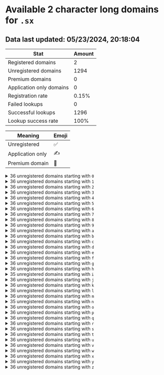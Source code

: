 # Available 2 character long domains for `.sx`

## Data last updated: 05/23/2024, 20:18:04

|Stat|Amount|
|--|--|
|Registered domains|2|
|Unregistered domains|1294|
|Premium domains|0|
|Application only domains|0|
|Registration rate|0.15%|
|Failed lookups|0|
|Successful lookups|1296|
|Lookup success rate|100%|


|Meaning|Emoji|
|--|--|
|Unregistered|:white_check_mark:|
|Application only|:writing_hand:|
|Premium domain|:gem:|

<details>
<summary>36 unregistered domains starting with <bold><code>0</code></bold></summary>

|Type|Domain|
|--|--|
|:white_check_mark:|`00.sx`|
|:white_check_mark:|`01.sx`|
|:white_check_mark:|`02.sx`|
|:white_check_mark:|`03.sx`|
|:white_check_mark:|`04.sx`|
|:white_check_mark:|`05.sx`|
|:white_check_mark:|`06.sx`|
|:white_check_mark:|`07.sx`|
|:white_check_mark:|`08.sx`|
|:white_check_mark:|`09.sx`|
|:white_check_mark:|`0a.sx`|
|:white_check_mark:|`0b.sx`|
|:white_check_mark:|`0c.sx`|
|:white_check_mark:|`0d.sx`|
|:white_check_mark:|`0e.sx`|
|:white_check_mark:|`0f.sx`|
|:white_check_mark:|`0g.sx`|
|:white_check_mark:|`0h.sx`|
|:white_check_mark:|`0i.sx`|
|:white_check_mark:|`0j.sx`|
|:white_check_mark:|`0k.sx`|
|:white_check_mark:|`0l.sx`|
|:white_check_mark:|`0m.sx`|
|:white_check_mark:|`0n.sx`|
|:white_check_mark:|`0o.sx`|
|:white_check_mark:|`0p.sx`|
|:white_check_mark:|`0q.sx`|
|:white_check_mark:|`0r.sx`|
|:white_check_mark:|`0s.sx`|
|:white_check_mark:|`0t.sx`|
|:white_check_mark:|`0u.sx`|
|:white_check_mark:|`0v.sx`|
|:white_check_mark:|`0w.sx`|
|:white_check_mark:|`0x.sx`|
|:white_check_mark:|`0y.sx`|
|:white_check_mark:|`0z.sx`|
</details>
<details>
<summary>36 unregistered domains starting with <bold><code>1</code></bold></summary>

|Type|Domain|
|--|--|
|:white_check_mark:|`10.sx`|
|:white_check_mark:|`11.sx`|
|:white_check_mark:|`12.sx`|
|:white_check_mark:|`13.sx`|
|:white_check_mark:|`14.sx`|
|:white_check_mark:|`15.sx`|
|:white_check_mark:|`16.sx`|
|:white_check_mark:|`17.sx`|
|:white_check_mark:|`18.sx`|
|:white_check_mark:|`19.sx`|
|:white_check_mark:|`1a.sx`|
|:white_check_mark:|`1b.sx`|
|:white_check_mark:|`1c.sx`|
|:white_check_mark:|`1d.sx`|
|:white_check_mark:|`1e.sx`|
|:white_check_mark:|`1f.sx`|
|:white_check_mark:|`1g.sx`|
|:white_check_mark:|`1h.sx`|
|:white_check_mark:|`1i.sx`|
|:white_check_mark:|`1j.sx`|
|:white_check_mark:|`1k.sx`|
|:white_check_mark:|`1l.sx`|
|:white_check_mark:|`1m.sx`|
|:white_check_mark:|`1n.sx`|
|:white_check_mark:|`1o.sx`|
|:white_check_mark:|`1p.sx`|
|:white_check_mark:|`1q.sx`|
|:white_check_mark:|`1r.sx`|
|:white_check_mark:|`1s.sx`|
|:white_check_mark:|`1t.sx`|
|:white_check_mark:|`1u.sx`|
|:white_check_mark:|`1v.sx`|
|:white_check_mark:|`1w.sx`|
|:white_check_mark:|`1x.sx`|
|:white_check_mark:|`1y.sx`|
|:white_check_mark:|`1z.sx`|
</details>
<details>
<summary>36 unregistered domains starting with <bold><code>2</code></bold></summary>

|Type|Domain|
|--|--|
|:white_check_mark:|`20.sx`|
|:white_check_mark:|`21.sx`|
|:white_check_mark:|`22.sx`|
|:white_check_mark:|`23.sx`|
|:white_check_mark:|`24.sx`|
|:white_check_mark:|`25.sx`|
|:white_check_mark:|`26.sx`|
|:white_check_mark:|`27.sx`|
|:white_check_mark:|`28.sx`|
|:white_check_mark:|`29.sx`|
|:white_check_mark:|`2a.sx`|
|:white_check_mark:|`2b.sx`|
|:white_check_mark:|`2c.sx`|
|:white_check_mark:|`2d.sx`|
|:white_check_mark:|`2e.sx`|
|:white_check_mark:|`2f.sx`|
|:white_check_mark:|`2g.sx`|
|:white_check_mark:|`2h.sx`|
|:white_check_mark:|`2i.sx`|
|:white_check_mark:|`2j.sx`|
|:white_check_mark:|`2k.sx`|
|:white_check_mark:|`2l.sx`|
|:white_check_mark:|`2m.sx`|
|:white_check_mark:|`2n.sx`|
|:white_check_mark:|`2o.sx`|
|:white_check_mark:|`2p.sx`|
|:white_check_mark:|`2q.sx`|
|:white_check_mark:|`2r.sx`|
|:white_check_mark:|`2s.sx`|
|:white_check_mark:|`2t.sx`|
|:white_check_mark:|`2u.sx`|
|:white_check_mark:|`2v.sx`|
|:white_check_mark:|`2w.sx`|
|:white_check_mark:|`2x.sx`|
|:white_check_mark:|`2y.sx`|
|:white_check_mark:|`2z.sx`|
</details>
<details>
<summary>36 unregistered domains starting with <bold><code>3</code></bold></summary>

|Type|Domain|
|--|--|
|:white_check_mark:|`30.sx`|
|:white_check_mark:|`31.sx`|
|:white_check_mark:|`32.sx`|
|:white_check_mark:|`33.sx`|
|:white_check_mark:|`34.sx`|
|:white_check_mark:|`35.sx`|
|:white_check_mark:|`36.sx`|
|:white_check_mark:|`37.sx`|
|:white_check_mark:|`38.sx`|
|:white_check_mark:|`39.sx`|
|:white_check_mark:|`3a.sx`|
|:white_check_mark:|`3b.sx`|
|:white_check_mark:|`3c.sx`|
|:white_check_mark:|`3d.sx`|
|:white_check_mark:|`3e.sx`|
|:white_check_mark:|`3f.sx`|
|:white_check_mark:|`3g.sx`|
|:white_check_mark:|`3h.sx`|
|:white_check_mark:|`3i.sx`|
|:white_check_mark:|`3j.sx`|
|:white_check_mark:|`3k.sx`|
|:white_check_mark:|`3l.sx`|
|:white_check_mark:|`3m.sx`|
|:white_check_mark:|`3n.sx`|
|:white_check_mark:|`3o.sx`|
|:white_check_mark:|`3p.sx`|
|:white_check_mark:|`3q.sx`|
|:white_check_mark:|`3r.sx`|
|:white_check_mark:|`3s.sx`|
|:white_check_mark:|`3t.sx`|
|:white_check_mark:|`3u.sx`|
|:white_check_mark:|`3v.sx`|
|:white_check_mark:|`3w.sx`|
|:white_check_mark:|`3x.sx`|
|:white_check_mark:|`3y.sx`|
|:white_check_mark:|`3z.sx`|
</details>
<details>
<summary>36 unregistered domains starting with <bold><code>4</code></bold></summary>

|Type|Domain|
|--|--|
|:white_check_mark:|`40.sx`|
|:white_check_mark:|`41.sx`|
|:white_check_mark:|`42.sx`|
|:white_check_mark:|`43.sx`|
|:white_check_mark:|`44.sx`|
|:white_check_mark:|`45.sx`|
|:white_check_mark:|`46.sx`|
|:white_check_mark:|`47.sx`|
|:white_check_mark:|`48.sx`|
|:white_check_mark:|`49.sx`|
|:white_check_mark:|`4a.sx`|
|:white_check_mark:|`4b.sx`|
|:white_check_mark:|`4c.sx`|
|:white_check_mark:|`4d.sx`|
|:white_check_mark:|`4e.sx`|
|:white_check_mark:|`4f.sx`|
|:white_check_mark:|`4g.sx`|
|:white_check_mark:|`4h.sx`|
|:white_check_mark:|`4i.sx`|
|:white_check_mark:|`4j.sx`|
|:white_check_mark:|`4k.sx`|
|:white_check_mark:|`4l.sx`|
|:white_check_mark:|`4m.sx`|
|:white_check_mark:|`4n.sx`|
|:white_check_mark:|`4o.sx`|
|:white_check_mark:|`4p.sx`|
|:white_check_mark:|`4q.sx`|
|:white_check_mark:|`4r.sx`|
|:white_check_mark:|`4s.sx`|
|:white_check_mark:|`4t.sx`|
|:white_check_mark:|`4u.sx`|
|:white_check_mark:|`4v.sx`|
|:white_check_mark:|`4w.sx`|
|:white_check_mark:|`4x.sx`|
|:white_check_mark:|`4y.sx`|
|:white_check_mark:|`4z.sx`|
</details>
<details>
<summary>36 unregistered domains starting with <bold><code>5</code></bold></summary>

|Type|Domain|
|--|--|
|:white_check_mark:|`50.sx`|
|:white_check_mark:|`51.sx`|
|:white_check_mark:|`52.sx`|
|:white_check_mark:|`53.sx`|
|:white_check_mark:|`54.sx`|
|:white_check_mark:|`55.sx`|
|:white_check_mark:|`56.sx`|
|:white_check_mark:|`57.sx`|
|:white_check_mark:|`58.sx`|
|:white_check_mark:|`59.sx`|
|:white_check_mark:|`5a.sx`|
|:white_check_mark:|`5b.sx`|
|:white_check_mark:|`5c.sx`|
|:white_check_mark:|`5d.sx`|
|:white_check_mark:|`5e.sx`|
|:white_check_mark:|`5f.sx`|
|:white_check_mark:|`5g.sx`|
|:white_check_mark:|`5h.sx`|
|:white_check_mark:|`5i.sx`|
|:white_check_mark:|`5j.sx`|
|:white_check_mark:|`5k.sx`|
|:white_check_mark:|`5l.sx`|
|:white_check_mark:|`5m.sx`|
|:white_check_mark:|`5n.sx`|
|:white_check_mark:|`5o.sx`|
|:white_check_mark:|`5p.sx`|
|:white_check_mark:|`5q.sx`|
|:white_check_mark:|`5r.sx`|
|:white_check_mark:|`5s.sx`|
|:white_check_mark:|`5t.sx`|
|:white_check_mark:|`5u.sx`|
|:white_check_mark:|`5v.sx`|
|:white_check_mark:|`5w.sx`|
|:white_check_mark:|`5x.sx`|
|:white_check_mark:|`5y.sx`|
|:white_check_mark:|`5z.sx`|
</details>
<details>
<summary>36 unregistered domains starting with <bold><code>6</code></bold></summary>

|Type|Domain|
|--|--|
|:white_check_mark:|`60.sx`|
|:white_check_mark:|`61.sx`|
|:white_check_mark:|`62.sx`|
|:white_check_mark:|`63.sx`|
|:white_check_mark:|`64.sx`|
|:white_check_mark:|`65.sx`|
|:white_check_mark:|`66.sx`|
|:white_check_mark:|`67.sx`|
|:white_check_mark:|`68.sx`|
|:white_check_mark:|`69.sx`|
|:white_check_mark:|`6a.sx`|
|:white_check_mark:|`6b.sx`|
|:white_check_mark:|`6c.sx`|
|:white_check_mark:|`6d.sx`|
|:white_check_mark:|`6e.sx`|
|:white_check_mark:|`6f.sx`|
|:white_check_mark:|`6g.sx`|
|:white_check_mark:|`6h.sx`|
|:white_check_mark:|`6i.sx`|
|:white_check_mark:|`6j.sx`|
|:white_check_mark:|`6k.sx`|
|:white_check_mark:|`6l.sx`|
|:white_check_mark:|`6m.sx`|
|:white_check_mark:|`6n.sx`|
|:white_check_mark:|`6o.sx`|
|:white_check_mark:|`6p.sx`|
|:white_check_mark:|`6q.sx`|
|:white_check_mark:|`6r.sx`|
|:white_check_mark:|`6s.sx`|
|:white_check_mark:|`6t.sx`|
|:white_check_mark:|`6u.sx`|
|:white_check_mark:|`6v.sx`|
|:white_check_mark:|`6w.sx`|
|:white_check_mark:|`6x.sx`|
|:white_check_mark:|`6y.sx`|
|:white_check_mark:|`6z.sx`|
</details>
<details>
<summary>36 unregistered domains starting with <bold><code>7</code></bold></summary>

|Type|Domain|
|--|--|
|:white_check_mark:|`70.sx`|
|:white_check_mark:|`71.sx`|
|:white_check_mark:|`72.sx`|
|:white_check_mark:|`73.sx`|
|:white_check_mark:|`74.sx`|
|:white_check_mark:|`75.sx`|
|:white_check_mark:|`76.sx`|
|:white_check_mark:|`77.sx`|
|:white_check_mark:|`78.sx`|
|:white_check_mark:|`79.sx`|
|:white_check_mark:|`7a.sx`|
|:white_check_mark:|`7b.sx`|
|:white_check_mark:|`7c.sx`|
|:white_check_mark:|`7d.sx`|
|:white_check_mark:|`7e.sx`|
|:white_check_mark:|`7f.sx`|
|:white_check_mark:|`7g.sx`|
|:white_check_mark:|`7h.sx`|
|:white_check_mark:|`7i.sx`|
|:white_check_mark:|`7j.sx`|
|:white_check_mark:|`7k.sx`|
|:white_check_mark:|`7l.sx`|
|:white_check_mark:|`7m.sx`|
|:white_check_mark:|`7n.sx`|
|:white_check_mark:|`7o.sx`|
|:white_check_mark:|`7p.sx`|
|:white_check_mark:|`7q.sx`|
|:white_check_mark:|`7r.sx`|
|:white_check_mark:|`7s.sx`|
|:white_check_mark:|`7t.sx`|
|:white_check_mark:|`7u.sx`|
|:white_check_mark:|`7v.sx`|
|:white_check_mark:|`7w.sx`|
|:white_check_mark:|`7x.sx`|
|:white_check_mark:|`7y.sx`|
|:white_check_mark:|`7z.sx`|
</details>
<details>
<summary>36 unregistered domains starting with <bold><code>8</code></bold></summary>

|Type|Domain|
|--|--|
|:white_check_mark:|`80.sx`|
|:white_check_mark:|`81.sx`|
|:white_check_mark:|`82.sx`|
|:white_check_mark:|`83.sx`|
|:white_check_mark:|`84.sx`|
|:white_check_mark:|`85.sx`|
|:white_check_mark:|`86.sx`|
|:white_check_mark:|`87.sx`|
|:white_check_mark:|`88.sx`|
|:white_check_mark:|`89.sx`|
|:white_check_mark:|`8a.sx`|
|:white_check_mark:|`8b.sx`|
|:white_check_mark:|`8c.sx`|
|:white_check_mark:|`8d.sx`|
|:white_check_mark:|`8e.sx`|
|:white_check_mark:|`8f.sx`|
|:white_check_mark:|`8g.sx`|
|:white_check_mark:|`8h.sx`|
|:white_check_mark:|`8i.sx`|
|:white_check_mark:|`8j.sx`|
|:white_check_mark:|`8k.sx`|
|:white_check_mark:|`8l.sx`|
|:white_check_mark:|`8m.sx`|
|:white_check_mark:|`8n.sx`|
|:white_check_mark:|`8o.sx`|
|:white_check_mark:|`8p.sx`|
|:white_check_mark:|`8q.sx`|
|:white_check_mark:|`8r.sx`|
|:white_check_mark:|`8s.sx`|
|:white_check_mark:|`8t.sx`|
|:white_check_mark:|`8u.sx`|
|:white_check_mark:|`8v.sx`|
|:white_check_mark:|`8w.sx`|
|:white_check_mark:|`8x.sx`|
|:white_check_mark:|`8y.sx`|
|:white_check_mark:|`8z.sx`|
</details>
<details>
<summary>36 unregistered domains starting with <bold><code>9</code></bold></summary>

|Type|Domain|
|--|--|
|:white_check_mark:|`90.sx`|
|:white_check_mark:|`91.sx`|
|:white_check_mark:|`92.sx`|
|:white_check_mark:|`93.sx`|
|:white_check_mark:|`94.sx`|
|:white_check_mark:|`95.sx`|
|:white_check_mark:|`96.sx`|
|:white_check_mark:|`97.sx`|
|:white_check_mark:|`98.sx`|
|:white_check_mark:|`99.sx`|
|:white_check_mark:|`9a.sx`|
|:white_check_mark:|`9b.sx`|
|:white_check_mark:|`9c.sx`|
|:white_check_mark:|`9d.sx`|
|:white_check_mark:|`9e.sx`|
|:white_check_mark:|`9f.sx`|
|:white_check_mark:|`9g.sx`|
|:white_check_mark:|`9h.sx`|
|:white_check_mark:|`9i.sx`|
|:white_check_mark:|`9j.sx`|
|:white_check_mark:|`9k.sx`|
|:white_check_mark:|`9l.sx`|
|:white_check_mark:|`9m.sx`|
|:white_check_mark:|`9n.sx`|
|:white_check_mark:|`9o.sx`|
|:white_check_mark:|`9p.sx`|
|:white_check_mark:|`9q.sx`|
|:white_check_mark:|`9r.sx`|
|:white_check_mark:|`9s.sx`|
|:white_check_mark:|`9t.sx`|
|:white_check_mark:|`9u.sx`|
|:white_check_mark:|`9v.sx`|
|:white_check_mark:|`9w.sx`|
|:white_check_mark:|`9x.sx`|
|:white_check_mark:|`9y.sx`|
|:white_check_mark:|`9z.sx`|
</details>
<details>
<summary>36 unregistered domains starting with <bold><code>a</code></bold></summary>

|Type|Domain|
|--|--|
|:white_check_mark:|`a0.sx`|
|:white_check_mark:|`a1.sx`|
|:white_check_mark:|`a2.sx`|
|:white_check_mark:|`a3.sx`|
|:white_check_mark:|`a4.sx`|
|:white_check_mark:|`a5.sx`|
|:white_check_mark:|`a6.sx`|
|:white_check_mark:|`a7.sx`|
|:white_check_mark:|`a8.sx`|
|:white_check_mark:|`a9.sx`|
|:white_check_mark:|`aa.sx`|
|:white_check_mark:|`ab.sx`|
|:white_check_mark:|`ac.sx`|
|:white_check_mark:|`ad.sx`|
|:white_check_mark:|`ae.sx`|
|:white_check_mark:|`af.sx`|
|:white_check_mark:|`ag.sx`|
|:white_check_mark:|`ah.sx`|
|:white_check_mark:|`ai.sx`|
|:white_check_mark:|`aj.sx`|
|:white_check_mark:|`ak.sx`|
|:white_check_mark:|`al.sx`|
|:white_check_mark:|`am.sx`|
|:white_check_mark:|`an.sx`|
|:white_check_mark:|`ao.sx`|
|:white_check_mark:|`ap.sx`|
|:white_check_mark:|`aq.sx`|
|:white_check_mark:|`ar.sx`|
|:white_check_mark:|`as.sx`|
|:white_check_mark:|`at.sx`|
|:white_check_mark:|`au.sx`|
|:white_check_mark:|`av.sx`|
|:white_check_mark:|`aw.sx`|
|:white_check_mark:|`ax.sx`|
|:white_check_mark:|`ay.sx`|
|:white_check_mark:|`az.sx`|
</details>
<details>
<summary>36 unregistered domains starting with <bold><code>b</code></bold></summary>

|Type|Domain|
|--|--|
|:white_check_mark:|`b0.sx`|
|:white_check_mark:|`b1.sx`|
|:white_check_mark:|`b2.sx`|
|:white_check_mark:|`b3.sx`|
|:white_check_mark:|`b4.sx`|
|:white_check_mark:|`b5.sx`|
|:white_check_mark:|`b6.sx`|
|:white_check_mark:|`b7.sx`|
|:white_check_mark:|`b8.sx`|
|:white_check_mark:|`b9.sx`|
|:white_check_mark:|`ba.sx`|
|:white_check_mark:|`bb.sx`|
|:white_check_mark:|`bc.sx`|
|:white_check_mark:|`bd.sx`|
|:white_check_mark:|`be.sx`|
|:white_check_mark:|`bf.sx`|
|:white_check_mark:|`bg.sx`|
|:white_check_mark:|`bh.sx`|
|:white_check_mark:|`bi.sx`|
|:white_check_mark:|`bj.sx`|
|:white_check_mark:|`bk.sx`|
|:white_check_mark:|`bl.sx`|
|:white_check_mark:|`bm.sx`|
|:white_check_mark:|`bn.sx`|
|:white_check_mark:|`bo.sx`|
|:white_check_mark:|`bp.sx`|
|:white_check_mark:|`bq.sx`|
|:white_check_mark:|`br.sx`|
|:white_check_mark:|`bs.sx`|
|:white_check_mark:|`bt.sx`|
|:white_check_mark:|`bu.sx`|
|:white_check_mark:|`bv.sx`|
|:white_check_mark:|`bw.sx`|
|:white_check_mark:|`bx.sx`|
|:white_check_mark:|`by.sx`|
|:white_check_mark:|`bz.sx`|
</details>
<details>
<summary>36 unregistered domains starting with <bold><code>c</code></bold></summary>

|Type|Domain|
|--|--|
|:white_check_mark:|`c0.sx`|
|:white_check_mark:|`c1.sx`|
|:white_check_mark:|`c2.sx`|
|:white_check_mark:|`c3.sx`|
|:white_check_mark:|`c4.sx`|
|:white_check_mark:|`c5.sx`|
|:white_check_mark:|`c6.sx`|
|:white_check_mark:|`c7.sx`|
|:white_check_mark:|`c8.sx`|
|:white_check_mark:|`c9.sx`|
|:white_check_mark:|`ca.sx`|
|:white_check_mark:|`cb.sx`|
|:white_check_mark:|`cc.sx`|
|:white_check_mark:|`cd.sx`|
|:white_check_mark:|`ce.sx`|
|:white_check_mark:|`cf.sx`|
|:white_check_mark:|`cg.sx`|
|:white_check_mark:|`ch.sx`|
|:white_check_mark:|`ci.sx`|
|:white_check_mark:|`cj.sx`|
|:white_check_mark:|`ck.sx`|
|:white_check_mark:|`cl.sx`|
|:white_check_mark:|`cm.sx`|
|:white_check_mark:|`cn.sx`|
|:white_check_mark:|`co.sx`|
|:white_check_mark:|`cp.sx`|
|:white_check_mark:|`cq.sx`|
|:white_check_mark:|`cr.sx`|
|:white_check_mark:|`cs.sx`|
|:white_check_mark:|`ct.sx`|
|:white_check_mark:|`cu.sx`|
|:white_check_mark:|`cv.sx`|
|:white_check_mark:|`cw.sx`|
|:white_check_mark:|`cx.sx`|
|:white_check_mark:|`cy.sx`|
|:white_check_mark:|`cz.sx`|
</details>
<details>
<summary>36 unregistered domains starting with <bold><code>d</code></bold></summary>

|Type|Domain|
|--|--|
|:white_check_mark:|`d0.sx`|
|:white_check_mark:|`d1.sx`|
|:white_check_mark:|`d2.sx`|
|:white_check_mark:|`d3.sx`|
|:white_check_mark:|`d4.sx`|
|:white_check_mark:|`d5.sx`|
|:white_check_mark:|`d6.sx`|
|:white_check_mark:|`d7.sx`|
|:white_check_mark:|`d8.sx`|
|:white_check_mark:|`d9.sx`|
|:white_check_mark:|`da.sx`|
|:white_check_mark:|`db.sx`|
|:white_check_mark:|`dc.sx`|
|:white_check_mark:|`dd.sx`|
|:white_check_mark:|`de.sx`|
|:white_check_mark:|`df.sx`|
|:white_check_mark:|`dg.sx`|
|:white_check_mark:|`dh.sx`|
|:white_check_mark:|`di.sx`|
|:white_check_mark:|`dj.sx`|
|:white_check_mark:|`dk.sx`|
|:white_check_mark:|`dl.sx`|
|:white_check_mark:|`dm.sx`|
|:white_check_mark:|`dn.sx`|
|:white_check_mark:|`do.sx`|
|:white_check_mark:|`dp.sx`|
|:white_check_mark:|`dq.sx`|
|:white_check_mark:|`dr.sx`|
|:white_check_mark:|`ds.sx`|
|:white_check_mark:|`dt.sx`|
|:white_check_mark:|`du.sx`|
|:white_check_mark:|`dv.sx`|
|:white_check_mark:|`dw.sx`|
|:white_check_mark:|`dx.sx`|
|:white_check_mark:|`dy.sx`|
|:white_check_mark:|`dz.sx`|
</details>
<details>
<summary>36 unregistered domains starting with <bold><code>e</code></bold></summary>

|Type|Domain|
|--|--|
|:white_check_mark:|`e0.sx`|
|:white_check_mark:|`e1.sx`|
|:white_check_mark:|`e2.sx`|
|:white_check_mark:|`e3.sx`|
|:white_check_mark:|`e4.sx`|
|:white_check_mark:|`e5.sx`|
|:white_check_mark:|`e6.sx`|
|:white_check_mark:|`e7.sx`|
|:white_check_mark:|`e8.sx`|
|:white_check_mark:|`e9.sx`|
|:white_check_mark:|`ea.sx`|
|:white_check_mark:|`eb.sx`|
|:white_check_mark:|`ec.sx`|
|:white_check_mark:|`ed.sx`|
|:white_check_mark:|`ee.sx`|
|:white_check_mark:|`ef.sx`|
|:white_check_mark:|`eg.sx`|
|:white_check_mark:|`eh.sx`|
|:white_check_mark:|`ei.sx`|
|:white_check_mark:|`ej.sx`|
|:white_check_mark:|`ek.sx`|
|:white_check_mark:|`el.sx`|
|:white_check_mark:|`em.sx`|
|:white_check_mark:|`en.sx`|
|:white_check_mark:|`eo.sx`|
|:white_check_mark:|`ep.sx`|
|:white_check_mark:|`eq.sx`|
|:white_check_mark:|`er.sx`|
|:white_check_mark:|`es.sx`|
|:white_check_mark:|`et.sx`|
|:white_check_mark:|`eu.sx`|
|:white_check_mark:|`ev.sx`|
|:white_check_mark:|`ew.sx`|
|:white_check_mark:|`ex.sx`|
|:white_check_mark:|`ey.sx`|
|:white_check_mark:|`ez.sx`|
</details>
<details>
<summary>36 unregistered domains starting with <bold><code>f</code></bold></summary>

|Type|Domain|
|--|--|
|:white_check_mark:|`f0.sx`|
|:white_check_mark:|`f1.sx`|
|:white_check_mark:|`f2.sx`|
|:white_check_mark:|`f3.sx`|
|:white_check_mark:|`f4.sx`|
|:white_check_mark:|`f5.sx`|
|:white_check_mark:|`f6.sx`|
|:white_check_mark:|`f7.sx`|
|:white_check_mark:|`f8.sx`|
|:white_check_mark:|`f9.sx`|
|:white_check_mark:|`fa.sx`|
|:white_check_mark:|`fb.sx`|
|:white_check_mark:|`fc.sx`|
|:white_check_mark:|`fd.sx`|
|:white_check_mark:|`fe.sx`|
|:white_check_mark:|`ff.sx`|
|:white_check_mark:|`fg.sx`|
|:white_check_mark:|`fh.sx`|
|:white_check_mark:|`fi.sx`|
|:white_check_mark:|`fj.sx`|
|:white_check_mark:|`fk.sx`|
|:white_check_mark:|`fl.sx`|
|:white_check_mark:|`fm.sx`|
|:white_check_mark:|`fn.sx`|
|:white_check_mark:|`fo.sx`|
|:white_check_mark:|`fp.sx`|
|:white_check_mark:|`fq.sx`|
|:white_check_mark:|`fr.sx`|
|:white_check_mark:|`fs.sx`|
|:white_check_mark:|`ft.sx`|
|:white_check_mark:|`fu.sx`|
|:white_check_mark:|`fv.sx`|
|:white_check_mark:|`fw.sx`|
|:white_check_mark:|`fx.sx`|
|:white_check_mark:|`fy.sx`|
|:white_check_mark:|`fz.sx`|
</details>
<details>
<summary>36 unregistered domains starting with <bold><code>g</code></bold></summary>

|Type|Domain|
|--|--|
|:white_check_mark:|`g0.sx`|
|:white_check_mark:|`g1.sx`|
|:white_check_mark:|`g2.sx`|
|:white_check_mark:|`g3.sx`|
|:white_check_mark:|`g4.sx`|
|:white_check_mark:|`g5.sx`|
|:white_check_mark:|`g6.sx`|
|:white_check_mark:|`g7.sx`|
|:white_check_mark:|`g8.sx`|
|:white_check_mark:|`g9.sx`|
|:white_check_mark:|`ga.sx`|
|:white_check_mark:|`gb.sx`|
|:white_check_mark:|`gc.sx`|
|:white_check_mark:|`gd.sx`|
|:white_check_mark:|`ge.sx`|
|:white_check_mark:|`gf.sx`|
|:white_check_mark:|`gg.sx`|
|:white_check_mark:|`gh.sx`|
|:white_check_mark:|`gi.sx`|
|:white_check_mark:|`gj.sx`|
|:white_check_mark:|`gk.sx`|
|:white_check_mark:|`gl.sx`|
|:white_check_mark:|`gm.sx`|
|:white_check_mark:|`gn.sx`|
|:white_check_mark:|`go.sx`|
|:white_check_mark:|`gp.sx`|
|:white_check_mark:|`gq.sx`|
|:white_check_mark:|`gr.sx`|
|:white_check_mark:|`gs.sx`|
|:white_check_mark:|`gt.sx`|
|:white_check_mark:|`gu.sx`|
|:white_check_mark:|`gv.sx`|
|:white_check_mark:|`gw.sx`|
|:white_check_mark:|`gx.sx`|
|:white_check_mark:|`gy.sx`|
|:white_check_mark:|`gz.sx`|
</details>
<details>
<summary>36 unregistered domains starting with <bold><code>h</code></bold></summary>

|Type|Domain|
|--|--|
|:white_check_mark:|`h0.sx`|
|:white_check_mark:|`h1.sx`|
|:white_check_mark:|`h2.sx`|
|:white_check_mark:|`h3.sx`|
|:white_check_mark:|`h4.sx`|
|:white_check_mark:|`h5.sx`|
|:white_check_mark:|`h6.sx`|
|:white_check_mark:|`h7.sx`|
|:white_check_mark:|`h8.sx`|
|:white_check_mark:|`h9.sx`|
|:white_check_mark:|`ha.sx`|
|:white_check_mark:|`hb.sx`|
|:white_check_mark:|`hc.sx`|
|:white_check_mark:|`hd.sx`|
|:white_check_mark:|`he.sx`|
|:white_check_mark:|`hf.sx`|
|:white_check_mark:|`hg.sx`|
|:white_check_mark:|`hh.sx`|
|:white_check_mark:|`hi.sx`|
|:white_check_mark:|`hj.sx`|
|:white_check_mark:|`hk.sx`|
|:white_check_mark:|`hl.sx`|
|:white_check_mark:|`hm.sx`|
|:white_check_mark:|`hn.sx`|
|:white_check_mark:|`ho.sx`|
|:white_check_mark:|`hp.sx`|
|:white_check_mark:|`hq.sx`|
|:white_check_mark:|`hr.sx`|
|:white_check_mark:|`hs.sx`|
|:white_check_mark:|`ht.sx`|
|:white_check_mark:|`hu.sx`|
|:white_check_mark:|`hv.sx`|
|:white_check_mark:|`hw.sx`|
|:white_check_mark:|`hx.sx`|
|:white_check_mark:|`hy.sx`|
|:white_check_mark:|`hz.sx`|
</details>
<details>
<summary>35 unregistered domains starting with <bold><code>i</code></bold></summary>

|Type|Domain|
|--|--|
|:white_check_mark:|`i0.sx`|
|:white_check_mark:|`i1.sx`|
|:white_check_mark:|`i2.sx`|
|:white_check_mark:|`i3.sx`|
|:white_check_mark:|`i4.sx`|
|:white_check_mark:|`i5.sx`|
|:white_check_mark:|`i6.sx`|
|:white_check_mark:|`i7.sx`|
|:white_check_mark:|`i8.sx`|
|:white_check_mark:|`i9.sx`|
|:white_check_mark:|`ia.sx`|
|:white_check_mark:|`ib.sx`|
|:white_check_mark:|`ic.sx`|
|:white_check_mark:|`id.sx`|
|:white_check_mark:|`ie.sx`|
|:white_check_mark:|`if.sx`|
|:white_check_mark:|`ig.sx`|
|:white_check_mark:|`ih.sx`|
|:white_check_mark:|`ii.sx`|
|:white_check_mark:|`ij.sx`|
|:white_check_mark:|`ik.sx`|
|:white_check_mark:|`il.sx`|
|:white_check_mark:|`im.sx`|
|:white_check_mark:|`in.sx`|
|:white_check_mark:|`io.sx`|
|:white_check_mark:|`iq.sx`|
|:white_check_mark:|`ir.sx`|
|:white_check_mark:|`is.sx`|
|:white_check_mark:|`it.sx`|
|:white_check_mark:|`iu.sx`|
|:white_check_mark:|`iv.sx`|
|:white_check_mark:|`iw.sx`|
|:white_check_mark:|`ix.sx`|
|:white_check_mark:|`iy.sx`|
|:white_check_mark:|`iz.sx`|
</details>
<details>
<summary>36 unregistered domains starting with <bold><code>j</code></bold></summary>

|Type|Domain|
|--|--|
|:white_check_mark:|`j0.sx`|
|:white_check_mark:|`j1.sx`|
|:white_check_mark:|`j2.sx`|
|:white_check_mark:|`j3.sx`|
|:white_check_mark:|`j4.sx`|
|:white_check_mark:|`j5.sx`|
|:white_check_mark:|`j6.sx`|
|:white_check_mark:|`j7.sx`|
|:white_check_mark:|`j8.sx`|
|:white_check_mark:|`j9.sx`|
|:white_check_mark:|`ja.sx`|
|:white_check_mark:|`jb.sx`|
|:white_check_mark:|`jc.sx`|
|:white_check_mark:|`jd.sx`|
|:white_check_mark:|`je.sx`|
|:white_check_mark:|`jf.sx`|
|:white_check_mark:|`jg.sx`|
|:white_check_mark:|`jh.sx`|
|:white_check_mark:|`ji.sx`|
|:white_check_mark:|`jj.sx`|
|:white_check_mark:|`jk.sx`|
|:white_check_mark:|`jl.sx`|
|:white_check_mark:|`jm.sx`|
|:white_check_mark:|`jn.sx`|
|:white_check_mark:|`jo.sx`|
|:white_check_mark:|`jp.sx`|
|:white_check_mark:|`jq.sx`|
|:white_check_mark:|`jr.sx`|
|:white_check_mark:|`js.sx`|
|:white_check_mark:|`jt.sx`|
|:white_check_mark:|`ju.sx`|
|:white_check_mark:|`jv.sx`|
|:white_check_mark:|`jw.sx`|
|:white_check_mark:|`jx.sx`|
|:white_check_mark:|`jy.sx`|
|:white_check_mark:|`jz.sx`|
</details>
<details>
<summary>36 unregistered domains starting with <bold><code>k</code></bold></summary>

|Type|Domain|
|--|--|
|:white_check_mark:|`k0.sx`|
|:white_check_mark:|`k1.sx`|
|:white_check_mark:|`k2.sx`|
|:white_check_mark:|`k3.sx`|
|:white_check_mark:|`k4.sx`|
|:white_check_mark:|`k5.sx`|
|:white_check_mark:|`k6.sx`|
|:white_check_mark:|`k7.sx`|
|:white_check_mark:|`k8.sx`|
|:white_check_mark:|`k9.sx`|
|:white_check_mark:|`ka.sx`|
|:white_check_mark:|`kb.sx`|
|:white_check_mark:|`kc.sx`|
|:white_check_mark:|`kd.sx`|
|:white_check_mark:|`ke.sx`|
|:white_check_mark:|`kf.sx`|
|:white_check_mark:|`kg.sx`|
|:white_check_mark:|`kh.sx`|
|:white_check_mark:|`ki.sx`|
|:white_check_mark:|`kj.sx`|
|:white_check_mark:|`kk.sx`|
|:white_check_mark:|`kl.sx`|
|:white_check_mark:|`km.sx`|
|:white_check_mark:|`kn.sx`|
|:white_check_mark:|`ko.sx`|
|:white_check_mark:|`kp.sx`|
|:white_check_mark:|`kq.sx`|
|:white_check_mark:|`kr.sx`|
|:white_check_mark:|`ks.sx`|
|:white_check_mark:|`kt.sx`|
|:white_check_mark:|`ku.sx`|
|:white_check_mark:|`kv.sx`|
|:white_check_mark:|`kw.sx`|
|:white_check_mark:|`kx.sx`|
|:white_check_mark:|`ky.sx`|
|:white_check_mark:|`kz.sx`|
</details>
<details>
<summary>36 unregistered domains starting with <bold><code>l</code></bold></summary>

|Type|Domain|
|--|--|
|:white_check_mark:|`l0.sx`|
|:white_check_mark:|`l1.sx`|
|:white_check_mark:|`l2.sx`|
|:white_check_mark:|`l3.sx`|
|:white_check_mark:|`l4.sx`|
|:white_check_mark:|`l5.sx`|
|:white_check_mark:|`l6.sx`|
|:white_check_mark:|`l7.sx`|
|:white_check_mark:|`l8.sx`|
|:white_check_mark:|`l9.sx`|
|:white_check_mark:|`la.sx`|
|:white_check_mark:|`lb.sx`|
|:white_check_mark:|`lc.sx`|
|:white_check_mark:|`ld.sx`|
|:white_check_mark:|`le.sx`|
|:white_check_mark:|`lf.sx`|
|:white_check_mark:|`lg.sx`|
|:white_check_mark:|`lh.sx`|
|:white_check_mark:|`li.sx`|
|:white_check_mark:|`lj.sx`|
|:white_check_mark:|`lk.sx`|
|:white_check_mark:|`ll.sx`|
|:white_check_mark:|`lm.sx`|
|:white_check_mark:|`ln.sx`|
|:white_check_mark:|`lo.sx`|
|:white_check_mark:|`lp.sx`|
|:white_check_mark:|`lq.sx`|
|:white_check_mark:|`lr.sx`|
|:white_check_mark:|`ls.sx`|
|:white_check_mark:|`lt.sx`|
|:white_check_mark:|`lu.sx`|
|:white_check_mark:|`lv.sx`|
|:white_check_mark:|`lw.sx`|
|:white_check_mark:|`lx.sx`|
|:white_check_mark:|`ly.sx`|
|:white_check_mark:|`lz.sx`|
</details>
<details>
<summary>36 unregistered domains starting with <bold><code>m</code></bold></summary>

|Type|Domain|
|--|--|
|:white_check_mark:|`m0.sx`|
|:white_check_mark:|`m1.sx`|
|:white_check_mark:|`m2.sx`|
|:white_check_mark:|`m3.sx`|
|:white_check_mark:|`m4.sx`|
|:white_check_mark:|`m5.sx`|
|:white_check_mark:|`m6.sx`|
|:white_check_mark:|`m7.sx`|
|:white_check_mark:|`m8.sx`|
|:white_check_mark:|`m9.sx`|
|:white_check_mark:|`ma.sx`|
|:white_check_mark:|`mb.sx`|
|:white_check_mark:|`mc.sx`|
|:white_check_mark:|`md.sx`|
|:white_check_mark:|`me.sx`|
|:white_check_mark:|`mf.sx`|
|:white_check_mark:|`mg.sx`|
|:white_check_mark:|`mh.sx`|
|:white_check_mark:|`mi.sx`|
|:white_check_mark:|`mj.sx`|
|:white_check_mark:|`mk.sx`|
|:white_check_mark:|`ml.sx`|
|:white_check_mark:|`mm.sx`|
|:white_check_mark:|`mn.sx`|
|:white_check_mark:|`mo.sx`|
|:white_check_mark:|`mp.sx`|
|:white_check_mark:|`mq.sx`|
|:white_check_mark:|`mr.sx`|
|:white_check_mark:|`ms.sx`|
|:white_check_mark:|`mt.sx`|
|:white_check_mark:|`mu.sx`|
|:white_check_mark:|`mv.sx`|
|:white_check_mark:|`mw.sx`|
|:white_check_mark:|`mx.sx`|
|:white_check_mark:|`my.sx`|
|:white_check_mark:|`mz.sx`|
</details>
<details>
<summary>35 unregistered domains starting with <bold><code>n</code></bold></summary>

|Type|Domain|
|--|--|
|:white_check_mark:|`n0.sx`|
|:white_check_mark:|`n1.sx`|
|:white_check_mark:|`n2.sx`|
|:white_check_mark:|`n3.sx`|
|:white_check_mark:|`n4.sx`|
|:white_check_mark:|`n5.sx`|
|:white_check_mark:|`n6.sx`|
|:white_check_mark:|`n7.sx`|
|:white_check_mark:|`n8.sx`|
|:white_check_mark:|`n9.sx`|
|:white_check_mark:|`na.sx`|
|:white_check_mark:|`nb.sx`|
|:white_check_mark:|`nc.sx`|
|:white_check_mark:|`nd.sx`|
|:white_check_mark:|`ne.sx`|
|:white_check_mark:|`nf.sx`|
|:white_check_mark:|`ng.sx`|
|:white_check_mark:|`nh.sx`|
|:white_check_mark:|`ni.sx`|
|:white_check_mark:|`nj.sx`|
|:white_check_mark:|`nk.sx`|
|:white_check_mark:|`nl.sx`|
|:white_check_mark:|`nm.sx`|
|:white_check_mark:|`nn.sx`|
|:white_check_mark:|`no.sx`|
|:white_check_mark:|`np.sx`|
|:white_check_mark:|`nq.sx`|
|:white_check_mark:|`nr.sx`|
|:white_check_mark:|`nt.sx`|
|:white_check_mark:|`nu.sx`|
|:white_check_mark:|`nv.sx`|
|:white_check_mark:|`nw.sx`|
|:white_check_mark:|`nx.sx`|
|:white_check_mark:|`ny.sx`|
|:white_check_mark:|`nz.sx`|
</details>
<details>
<summary>36 unregistered domains starting with <bold><code>o</code></bold></summary>

|Type|Domain|
|--|--|
|:white_check_mark:|`o0.sx`|
|:white_check_mark:|`o1.sx`|
|:white_check_mark:|`o2.sx`|
|:white_check_mark:|`o3.sx`|
|:white_check_mark:|`o4.sx`|
|:white_check_mark:|`o5.sx`|
|:white_check_mark:|`o6.sx`|
|:white_check_mark:|`o7.sx`|
|:white_check_mark:|`o8.sx`|
|:white_check_mark:|`o9.sx`|
|:white_check_mark:|`oa.sx`|
|:white_check_mark:|`ob.sx`|
|:white_check_mark:|`oc.sx`|
|:white_check_mark:|`od.sx`|
|:white_check_mark:|`oe.sx`|
|:white_check_mark:|`of.sx`|
|:white_check_mark:|`og.sx`|
|:white_check_mark:|`oh.sx`|
|:white_check_mark:|`oi.sx`|
|:white_check_mark:|`oj.sx`|
|:white_check_mark:|`ok.sx`|
|:white_check_mark:|`ol.sx`|
|:white_check_mark:|`om.sx`|
|:white_check_mark:|`on.sx`|
|:white_check_mark:|`oo.sx`|
|:white_check_mark:|`op.sx`|
|:white_check_mark:|`oq.sx`|
|:white_check_mark:|`or.sx`|
|:white_check_mark:|`os.sx`|
|:white_check_mark:|`ot.sx`|
|:white_check_mark:|`ou.sx`|
|:white_check_mark:|`ov.sx`|
|:white_check_mark:|`ow.sx`|
|:white_check_mark:|`ox.sx`|
|:white_check_mark:|`oy.sx`|
|:white_check_mark:|`oz.sx`|
</details>
<details>
<summary>36 unregistered domains starting with <bold><code>p</code></bold></summary>

|Type|Domain|
|--|--|
|:white_check_mark:|`p0.sx`|
|:white_check_mark:|`p1.sx`|
|:white_check_mark:|`p2.sx`|
|:white_check_mark:|`p3.sx`|
|:white_check_mark:|`p4.sx`|
|:white_check_mark:|`p5.sx`|
|:white_check_mark:|`p6.sx`|
|:white_check_mark:|`p7.sx`|
|:white_check_mark:|`p8.sx`|
|:white_check_mark:|`p9.sx`|
|:white_check_mark:|`pa.sx`|
|:white_check_mark:|`pb.sx`|
|:white_check_mark:|`pc.sx`|
|:white_check_mark:|`pd.sx`|
|:white_check_mark:|`pe.sx`|
|:white_check_mark:|`pf.sx`|
|:white_check_mark:|`pg.sx`|
|:white_check_mark:|`ph.sx`|
|:white_check_mark:|`pi.sx`|
|:white_check_mark:|`pj.sx`|
|:white_check_mark:|`pk.sx`|
|:white_check_mark:|`pl.sx`|
|:white_check_mark:|`pm.sx`|
|:white_check_mark:|`pn.sx`|
|:white_check_mark:|`po.sx`|
|:white_check_mark:|`pp.sx`|
|:white_check_mark:|`pq.sx`|
|:white_check_mark:|`pr.sx`|
|:white_check_mark:|`ps.sx`|
|:white_check_mark:|`pt.sx`|
|:white_check_mark:|`pu.sx`|
|:white_check_mark:|`pv.sx`|
|:white_check_mark:|`pw.sx`|
|:white_check_mark:|`px.sx`|
|:white_check_mark:|`py.sx`|
|:white_check_mark:|`pz.sx`|
</details>
<details>
<summary>36 unregistered domains starting with <bold><code>q</code></bold></summary>

|Type|Domain|
|--|--|
|:white_check_mark:|`q0.sx`|
|:white_check_mark:|`q1.sx`|
|:white_check_mark:|`q2.sx`|
|:white_check_mark:|`q3.sx`|
|:white_check_mark:|`q4.sx`|
|:white_check_mark:|`q5.sx`|
|:white_check_mark:|`q6.sx`|
|:white_check_mark:|`q7.sx`|
|:white_check_mark:|`q8.sx`|
|:white_check_mark:|`q9.sx`|
|:white_check_mark:|`qa.sx`|
|:white_check_mark:|`qb.sx`|
|:white_check_mark:|`qc.sx`|
|:white_check_mark:|`qd.sx`|
|:white_check_mark:|`qe.sx`|
|:white_check_mark:|`qf.sx`|
|:white_check_mark:|`qg.sx`|
|:white_check_mark:|`qh.sx`|
|:white_check_mark:|`qi.sx`|
|:white_check_mark:|`qj.sx`|
|:white_check_mark:|`qk.sx`|
|:white_check_mark:|`ql.sx`|
|:white_check_mark:|`qm.sx`|
|:white_check_mark:|`qn.sx`|
|:white_check_mark:|`qo.sx`|
|:white_check_mark:|`qp.sx`|
|:white_check_mark:|`qq.sx`|
|:white_check_mark:|`qr.sx`|
|:white_check_mark:|`qs.sx`|
|:white_check_mark:|`qt.sx`|
|:white_check_mark:|`qu.sx`|
|:white_check_mark:|`qv.sx`|
|:white_check_mark:|`qw.sx`|
|:white_check_mark:|`qx.sx`|
|:white_check_mark:|`qy.sx`|
|:white_check_mark:|`qz.sx`|
</details>
<details>
<summary>36 unregistered domains starting with <bold><code>r</code></bold></summary>

|Type|Domain|
|--|--|
|:white_check_mark:|`r0.sx`|
|:white_check_mark:|`r1.sx`|
|:white_check_mark:|`r2.sx`|
|:white_check_mark:|`r3.sx`|
|:white_check_mark:|`r4.sx`|
|:white_check_mark:|`r5.sx`|
|:white_check_mark:|`r6.sx`|
|:white_check_mark:|`r7.sx`|
|:white_check_mark:|`r8.sx`|
|:white_check_mark:|`r9.sx`|
|:white_check_mark:|`ra.sx`|
|:white_check_mark:|`rb.sx`|
|:white_check_mark:|`rc.sx`|
|:white_check_mark:|`rd.sx`|
|:white_check_mark:|`re.sx`|
|:white_check_mark:|`rf.sx`|
|:white_check_mark:|`rg.sx`|
|:white_check_mark:|`rh.sx`|
|:white_check_mark:|`ri.sx`|
|:white_check_mark:|`rj.sx`|
|:white_check_mark:|`rk.sx`|
|:white_check_mark:|`rl.sx`|
|:white_check_mark:|`rm.sx`|
|:white_check_mark:|`rn.sx`|
|:white_check_mark:|`ro.sx`|
|:white_check_mark:|`rp.sx`|
|:white_check_mark:|`rq.sx`|
|:white_check_mark:|`rr.sx`|
|:white_check_mark:|`rs.sx`|
|:white_check_mark:|`rt.sx`|
|:white_check_mark:|`ru.sx`|
|:white_check_mark:|`rv.sx`|
|:white_check_mark:|`rw.sx`|
|:white_check_mark:|`rx.sx`|
|:white_check_mark:|`ry.sx`|
|:white_check_mark:|`rz.sx`|
</details>
<details>
<summary>36 unregistered domains starting with <bold><code>s</code></bold></summary>

|Type|Domain|
|--|--|
|:white_check_mark:|`s0.sx`|
|:white_check_mark:|`s1.sx`|
|:white_check_mark:|`s2.sx`|
|:white_check_mark:|`s3.sx`|
|:white_check_mark:|`s4.sx`|
|:white_check_mark:|`s5.sx`|
|:white_check_mark:|`s6.sx`|
|:white_check_mark:|`s7.sx`|
|:white_check_mark:|`s8.sx`|
|:white_check_mark:|`s9.sx`|
|:white_check_mark:|`sa.sx`|
|:white_check_mark:|`sb.sx`|
|:white_check_mark:|`sc.sx`|
|:white_check_mark:|`sd.sx`|
|:white_check_mark:|`se.sx`|
|:white_check_mark:|`sf.sx`|
|:white_check_mark:|`sg.sx`|
|:white_check_mark:|`sh.sx`|
|:white_check_mark:|`si.sx`|
|:white_check_mark:|`sj.sx`|
|:white_check_mark:|`sk.sx`|
|:white_check_mark:|`sl.sx`|
|:white_check_mark:|`sm.sx`|
|:white_check_mark:|`sn.sx`|
|:white_check_mark:|`so.sx`|
|:white_check_mark:|`sp.sx`|
|:white_check_mark:|`sq.sx`|
|:white_check_mark:|`sr.sx`|
|:white_check_mark:|`ss.sx`|
|:white_check_mark:|`st.sx`|
|:white_check_mark:|`su.sx`|
|:white_check_mark:|`sv.sx`|
|:white_check_mark:|`sw.sx`|
|:white_check_mark:|`sx.sx`|
|:white_check_mark:|`sy.sx`|
|:white_check_mark:|`sz.sx`|
</details>
<details>
<summary>36 unregistered domains starting with <bold><code>t</code></bold></summary>

|Type|Domain|
|--|--|
|:white_check_mark:|`t0.sx`|
|:white_check_mark:|`t1.sx`|
|:white_check_mark:|`t2.sx`|
|:white_check_mark:|`t3.sx`|
|:white_check_mark:|`t4.sx`|
|:white_check_mark:|`t5.sx`|
|:white_check_mark:|`t6.sx`|
|:white_check_mark:|`t7.sx`|
|:white_check_mark:|`t8.sx`|
|:white_check_mark:|`t9.sx`|
|:white_check_mark:|`ta.sx`|
|:white_check_mark:|`tb.sx`|
|:white_check_mark:|`tc.sx`|
|:white_check_mark:|`td.sx`|
|:white_check_mark:|`te.sx`|
|:white_check_mark:|`tf.sx`|
|:white_check_mark:|`tg.sx`|
|:white_check_mark:|`th.sx`|
|:white_check_mark:|`ti.sx`|
|:white_check_mark:|`tj.sx`|
|:white_check_mark:|`tk.sx`|
|:white_check_mark:|`tl.sx`|
|:white_check_mark:|`tm.sx`|
|:white_check_mark:|`tn.sx`|
|:white_check_mark:|`to.sx`|
|:white_check_mark:|`tp.sx`|
|:white_check_mark:|`tq.sx`|
|:white_check_mark:|`tr.sx`|
|:white_check_mark:|`ts.sx`|
|:white_check_mark:|`tt.sx`|
|:white_check_mark:|`tu.sx`|
|:white_check_mark:|`tv.sx`|
|:white_check_mark:|`tw.sx`|
|:white_check_mark:|`tx.sx`|
|:white_check_mark:|`ty.sx`|
|:white_check_mark:|`tz.sx`|
</details>
<details>
<summary>36 unregistered domains starting with <bold><code>u</code></bold></summary>

|Type|Domain|
|--|--|
|:white_check_mark:|`u0.sx`|
|:white_check_mark:|`u1.sx`|
|:white_check_mark:|`u2.sx`|
|:white_check_mark:|`u3.sx`|
|:white_check_mark:|`u4.sx`|
|:white_check_mark:|`u5.sx`|
|:white_check_mark:|`u6.sx`|
|:white_check_mark:|`u7.sx`|
|:white_check_mark:|`u8.sx`|
|:white_check_mark:|`u9.sx`|
|:white_check_mark:|`ua.sx`|
|:white_check_mark:|`ub.sx`|
|:white_check_mark:|`uc.sx`|
|:white_check_mark:|`ud.sx`|
|:white_check_mark:|`ue.sx`|
|:white_check_mark:|`uf.sx`|
|:white_check_mark:|`ug.sx`|
|:white_check_mark:|`uh.sx`|
|:white_check_mark:|`ui.sx`|
|:white_check_mark:|`uj.sx`|
|:white_check_mark:|`uk.sx`|
|:white_check_mark:|`ul.sx`|
|:white_check_mark:|`um.sx`|
|:white_check_mark:|`un.sx`|
|:white_check_mark:|`uo.sx`|
|:white_check_mark:|`up.sx`|
|:white_check_mark:|`uq.sx`|
|:white_check_mark:|`ur.sx`|
|:white_check_mark:|`us.sx`|
|:white_check_mark:|`ut.sx`|
|:white_check_mark:|`uu.sx`|
|:white_check_mark:|`uv.sx`|
|:white_check_mark:|`uw.sx`|
|:white_check_mark:|`ux.sx`|
|:white_check_mark:|`uy.sx`|
|:white_check_mark:|`uz.sx`|
</details>
<details>
<summary>36 unregistered domains starting with <bold><code>v</code></bold></summary>

|Type|Domain|
|--|--|
|:white_check_mark:|`v0.sx`|
|:white_check_mark:|`v1.sx`|
|:white_check_mark:|`v2.sx`|
|:white_check_mark:|`v3.sx`|
|:white_check_mark:|`v4.sx`|
|:white_check_mark:|`v5.sx`|
|:white_check_mark:|`v6.sx`|
|:white_check_mark:|`v7.sx`|
|:white_check_mark:|`v8.sx`|
|:white_check_mark:|`v9.sx`|
|:white_check_mark:|`va.sx`|
|:white_check_mark:|`vb.sx`|
|:white_check_mark:|`vc.sx`|
|:white_check_mark:|`vd.sx`|
|:white_check_mark:|`ve.sx`|
|:white_check_mark:|`vf.sx`|
|:white_check_mark:|`vg.sx`|
|:white_check_mark:|`vh.sx`|
|:white_check_mark:|`vi.sx`|
|:white_check_mark:|`vj.sx`|
|:white_check_mark:|`vk.sx`|
|:white_check_mark:|`vl.sx`|
|:white_check_mark:|`vm.sx`|
|:white_check_mark:|`vn.sx`|
|:white_check_mark:|`vo.sx`|
|:white_check_mark:|`vp.sx`|
|:white_check_mark:|`vq.sx`|
|:white_check_mark:|`vr.sx`|
|:white_check_mark:|`vs.sx`|
|:white_check_mark:|`vt.sx`|
|:white_check_mark:|`vu.sx`|
|:white_check_mark:|`vv.sx`|
|:white_check_mark:|`vw.sx`|
|:white_check_mark:|`vx.sx`|
|:white_check_mark:|`vy.sx`|
|:white_check_mark:|`vz.sx`|
</details>
<details>
<summary>36 unregistered domains starting with <bold><code>w</code></bold></summary>

|Type|Domain|
|--|--|
|:white_check_mark:|`w0.sx`|
|:white_check_mark:|`w1.sx`|
|:white_check_mark:|`w2.sx`|
|:white_check_mark:|`w3.sx`|
|:white_check_mark:|`w4.sx`|
|:white_check_mark:|`w5.sx`|
|:white_check_mark:|`w6.sx`|
|:white_check_mark:|`w7.sx`|
|:white_check_mark:|`w8.sx`|
|:white_check_mark:|`w9.sx`|
|:white_check_mark:|`wa.sx`|
|:white_check_mark:|`wb.sx`|
|:white_check_mark:|`wc.sx`|
|:white_check_mark:|`wd.sx`|
|:white_check_mark:|`we.sx`|
|:white_check_mark:|`wf.sx`|
|:white_check_mark:|`wg.sx`|
|:white_check_mark:|`wh.sx`|
|:white_check_mark:|`wi.sx`|
|:white_check_mark:|`wj.sx`|
|:white_check_mark:|`wk.sx`|
|:white_check_mark:|`wl.sx`|
|:white_check_mark:|`wm.sx`|
|:white_check_mark:|`wn.sx`|
|:white_check_mark:|`wo.sx`|
|:white_check_mark:|`wp.sx`|
|:white_check_mark:|`wq.sx`|
|:white_check_mark:|`wr.sx`|
|:white_check_mark:|`ws.sx`|
|:white_check_mark:|`wt.sx`|
|:white_check_mark:|`wu.sx`|
|:white_check_mark:|`wv.sx`|
|:white_check_mark:|`ww.sx`|
|:white_check_mark:|`wx.sx`|
|:white_check_mark:|`wy.sx`|
|:white_check_mark:|`wz.sx`|
</details>
<details>
<summary>36 unregistered domains starting with <bold><code>x</code></bold></summary>

|Type|Domain|
|--|--|
|:white_check_mark:|`x0.sx`|
|:white_check_mark:|`x1.sx`|
|:white_check_mark:|`x2.sx`|
|:white_check_mark:|`x3.sx`|
|:white_check_mark:|`x4.sx`|
|:white_check_mark:|`x5.sx`|
|:white_check_mark:|`x6.sx`|
|:white_check_mark:|`x7.sx`|
|:white_check_mark:|`x8.sx`|
|:white_check_mark:|`x9.sx`|
|:white_check_mark:|`xa.sx`|
|:white_check_mark:|`xb.sx`|
|:white_check_mark:|`xc.sx`|
|:white_check_mark:|`xd.sx`|
|:white_check_mark:|`xe.sx`|
|:white_check_mark:|`xf.sx`|
|:white_check_mark:|`xg.sx`|
|:white_check_mark:|`xh.sx`|
|:white_check_mark:|`xi.sx`|
|:white_check_mark:|`xj.sx`|
|:white_check_mark:|`xk.sx`|
|:white_check_mark:|`xl.sx`|
|:white_check_mark:|`xm.sx`|
|:white_check_mark:|`xn.sx`|
|:white_check_mark:|`xo.sx`|
|:white_check_mark:|`xp.sx`|
|:white_check_mark:|`xq.sx`|
|:white_check_mark:|`xr.sx`|
|:white_check_mark:|`xs.sx`|
|:white_check_mark:|`xt.sx`|
|:white_check_mark:|`xu.sx`|
|:white_check_mark:|`xv.sx`|
|:white_check_mark:|`xw.sx`|
|:white_check_mark:|`xx.sx`|
|:white_check_mark:|`xy.sx`|
|:white_check_mark:|`xz.sx`|
</details>
<details>
<summary>36 unregistered domains starting with <bold><code>y</code></bold></summary>

|Type|Domain|
|--|--|
|:white_check_mark:|`y0.sx`|
|:white_check_mark:|`y1.sx`|
|:white_check_mark:|`y2.sx`|
|:white_check_mark:|`y3.sx`|
|:white_check_mark:|`y4.sx`|
|:white_check_mark:|`y5.sx`|
|:white_check_mark:|`y6.sx`|
|:white_check_mark:|`y7.sx`|
|:white_check_mark:|`y8.sx`|
|:white_check_mark:|`y9.sx`|
|:white_check_mark:|`ya.sx`|
|:white_check_mark:|`yb.sx`|
|:white_check_mark:|`yc.sx`|
|:white_check_mark:|`yd.sx`|
|:white_check_mark:|`ye.sx`|
|:white_check_mark:|`yf.sx`|
|:white_check_mark:|`yg.sx`|
|:white_check_mark:|`yh.sx`|
|:white_check_mark:|`yi.sx`|
|:white_check_mark:|`yj.sx`|
|:white_check_mark:|`yk.sx`|
|:white_check_mark:|`yl.sx`|
|:white_check_mark:|`ym.sx`|
|:white_check_mark:|`yn.sx`|
|:white_check_mark:|`yo.sx`|
|:white_check_mark:|`yp.sx`|
|:white_check_mark:|`yq.sx`|
|:white_check_mark:|`yr.sx`|
|:white_check_mark:|`ys.sx`|
|:white_check_mark:|`yt.sx`|
|:white_check_mark:|`yu.sx`|
|:white_check_mark:|`yv.sx`|
|:white_check_mark:|`yw.sx`|
|:white_check_mark:|`yx.sx`|
|:white_check_mark:|`yy.sx`|
|:white_check_mark:|`yz.sx`|
</details>
<details>
<summary>36 unregistered domains starting with <bold><code>z</code></bold></summary>

|Type|Domain|
|--|--|
|:white_check_mark:|`z0.sx`|
|:white_check_mark:|`z1.sx`|
|:white_check_mark:|`z2.sx`|
|:white_check_mark:|`z3.sx`|
|:white_check_mark:|`z4.sx`|
|:white_check_mark:|`z5.sx`|
|:white_check_mark:|`z6.sx`|
|:white_check_mark:|`z7.sx`|
|:white_check_mark:|`z8.sx`|
|:white_check_mark:|`z9.sx`|
|:white_check_mark:|`za.sx`|
|:white_check_mark:|`zb.sx`|
|:white_check_mark:|`zc.sx`|
|:white_check_mark:|`zd.sx`|
|:white_check_mark:|`ze.sx`|
|:white_check_mark:|`zf.sx`|
|:white_check_mark:|`zg.sx`|
|:white_check_mark:|`zh.sx`|
|:white_check_mark:|`zi.sx`|
|:white_check_mark:|`zj.sx`|
|:white_check_mark:|`zk.sx`|
|:white_check_mark:|`zl.sx`|
|:white_check_mark:|`zm.sx`|
|:white_check_mark:|`zn.sx`|
|:white_check_mark:|`zo.sx`|
|:white_check_mark:|`zp.sx`|
|:white_check_mark:|`zq.sx`|
|:white_check_mark:|`zr.sx`|
|:white_check_mark:|`zs.sx`|
|:white_check_mark:|`zt.sx`|
|:white_check_mark:|`zu.sx`|
|:white_check_mark:|`zv.sx`|
|:white_check_mark:|`zw.sx`|
|:white_check_mark:|`zx.sx`|
|:white_check_mark:|`zy.sx`|
|:white_check_mark:|`zz.sx`|
</details>